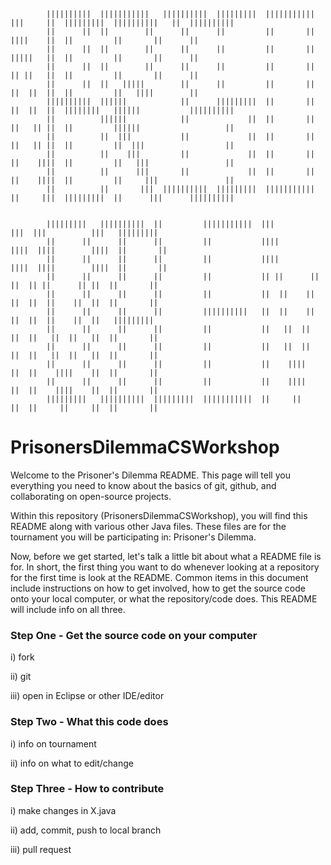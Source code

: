```

        |||||||||| 	|||||||||||   ||||||||||  |||||||||  |||||||||||  |||     ||  |||||||||  ||||||||||   ||  ||||||||||
        ||      ||	||        ||      ||      ||         ||       ||  ||||    ||  ||         ||       ||      ||
        ||      ||  ||        ||      ||      ||         ||       ||  |||||   ||  ||         ||       ||      ||
        ||      ||  ||        ||      ||      ||         ||       ||  || ||   ||  ||         ||       ||      ||
        ||      ||	||   |||||        ||      ||         ||       ||  ||  ||  ||  ||         ||   ||||        ||
        ||||||||||  ||||||            ||      |||||||||  ||       ||  ||  ||  ||  ||||||||   ||||||	          ||||||||||
        ||	        ||||||	          ||             ||  ||       ||  ||   || ||  ||         ||||||                   ||
        ||	        ||  |||	          ||             ||  ||       ||  ||   || ||  ||         ||  |||                  ||
        ||	        ||    |||         ||             ||  ||       ||  ||    ||||  ||         ||   |||                 ||
        ||          ||      |||       ||             ||  ||       ||  ||    ||||  ||         ||     |||               ||
        ||          ||       |||  ||||||||||  |||||||||  |||||||||||  ||     |||  |||||||||  ||      |||      ||||||||||


        ||||||||| 	||||||||||  ||         |||||||||||  |||          |||  |||          |||   |||||||||  
        ||      ||      ||	    ||         ||           ||||        ||||  ||||        ||||  ||       ||      
        ||      ||      ||	    ||         ||           ||||        ||||  ||||        ||||  ||       ||     
        ||      ||      ||      ||         ||           || ||      || ||  || ||      || ||  ||       ||     
        ||      ||      ||	    ||         ||           ||  ||    ||  ||  ||  ||    ||  ||  ||       ||     
        ||      ||      ||	    ||         ||||||||||   ||  ||    ||  ||  ||  ||    ||  ||   |||||||||		
        ||      ||      ||	    ||         ||           ||   ||  ||   ||  ||   ||  ||   ||  ||       ||           
        ||      ||      ||      ||         ||           ||   ||  ||   ||  ||   ||  ||   ||  ||       ||         
        ||      ||      ||      ||         ||           ||    ||||    ||  ||    ||||    ||  ||       ||        
        ||      ||      ||      ||         ||           ||    ||||    ||  ||    ||||    ||  ||       ||       	
        |||||||||   ||||||||||  |||||||||  |||||||||||  ||     ||     ||  ||     ||     ||  ||       ||      
```

# PrisonersDilemmaCSWorkshop


Welcome to the Prisoner's Dilemma README. This page will tell you everything you need to know about the basics of git, github, and collaborating on open-source projects. 

Within this repository (PrisonersDilemmaCSWorkshop), you will find this README along with various other Java files. These files are for the tournament you will be participating in: Prisoner's Dilemma.

Now, before we get started, let's talk a little bit about what a README file is for. In short, the first thing you want to do whenever looking at a repository for the first time is look at the README. Common items in this document include instructions on how to get involved, how to get the source code onto your local computer, or what the repository/code does. This README will include info on all three. 

### Step One - Get the source code on your computer

i) fork 

ii) git 

iii) open in Eclipse or other IDE/editor

### Step Two - What this code does

i) info on tournament

ii) info on what to edit/change

### Step Three - How to contribute

i) make changes in X.java

ii) add, commit, push to local branch

iii) pull request

